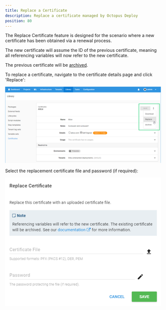 ```yaml
---
title: Replace a Certificate
description: Replace a certificate managed by Octopus Deploy
position: 80
---
```


The Replace Certificate feature is designed for the scenario where a new certificate has been obtained via a renewal process.

The new certificate will assume the ID of the previous certificate, meaning all referencing variables will now refer to the new certificate.

The previous certificate will be [archived](archiving-and-deleting-certificates.md).

To replace a certificate, navigate to the certificate details page and click 'Replace':

![](images/replace-certificate-btn.png)

Select the replacement certificate file and password (if required):

![](images/replace-certificate-dialog.png)
